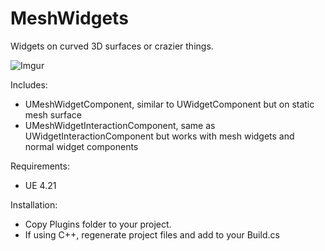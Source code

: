 # MeshWidgets

Widgets on curved 3D surfaces or crazier things.

![Imgur](http://i.imgur.com/gx1zckw.gif)

Includes:

 * UMeshWidgetComponent, similar to UWidgetComponent but on static mesh surface
 *  UMeshWidgetInteractionComponent, same as UWidgetInteractionComponent but works with mesh widgets and normal widget components

Requirements:

 * UE 4.21

Installation:

 * Copy Plugins folder to your project.
 * If using C++, regenerate project files and add to your Build.cs
